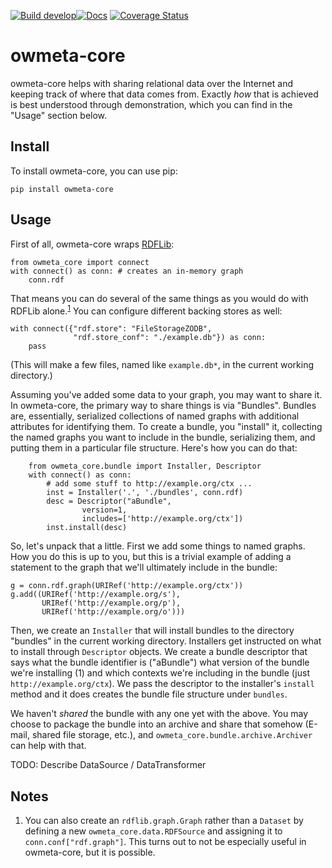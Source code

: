 [![Build develop](https://github.com/openworm/owmeta-core/actions/workflows/scheduled-dev-build.yml/badge.svg)](https://github.com/openworm/owmeta-core/actions/workflows/scheduled-dev-build.yml)[![Docs](https://readthedocs.org/projects/owmeta-core/badge/?version=latest)](https://owmeta-core.readthedocs.io/en/latest)
[![Coverage Status](https://coveralls.io/repos/github/openworm/owmeta-core/badge.svg?branch=develop)](https://coveralls.io/github/openworm/owmeta-core?branch=develop)

owmeta-core
===========
owmeta-core helps with sharing relational data over the Internet and keeping
track of where that data comes from. Exactly *how* that is achieved is best
understood through demonstration, which you can find in the "Usage" section
below.

Install
-------
To install owmeta-core, you can use pip:

    pip install owmeta-core

Usage
-----
First of all, owmeta-core wraps [RDFLib][rdflib]:

    from owmeta_core import connect
    with connect() as conn: # creates an in-memory graph
        conn.rdf

That means you can do several of the same things as you would do with RDFLib
alone.<sup><a href="#note-1">1</a></sup> You can configure different backing stores as well:

    with connect({"rdf.store": "FileStorageZODB",
                  "rdf.store_conf": "./example.db"}) as conn:
        pass

(This will make a few files, named like `example.db*`, in the current working
directory.)

Assuming you've added some data to your graph, you may want to share it. In
owmeta-core, the primary way to share things is via "Bundles". Bundles are,
essentially, serialized collections of named graphs with additional attributes
for identifying them. To create a bundle, you "install" it, collecting the
named graphs you want to include in the bundle, serializing them, and putting
them in a particular file structure. Here's how you can do that:
```
    from owmeta_core.bundle import Installer, Descriptor
    with connect() as conn:
        # add some stuff to http://example.org/ctx ...
        inst = Installer('.', './bundles', conn.rdf)
        desc = Descriptor("aBundle",
                version=1,
                includes=['http://example.org/ctx'])
        inst.install(desc)
```
So, let's unpack that a little. First we add some things to named graphs. How
you do this is up to you, but this is a trivial example of adding a statement
to the graph that we'll ultimately include in the bundle:

    g = conn.rdf.graph(URIRef('http://example.org/ctx'))
    g.add((URIRef('http://example.org/s'),
           URIRef('http://example.org/p'),
           URIRef('http://example.org/o')))

Then, we create an `Installer` that will install bundles to the directory
"bundles" in the current working directory. Installers get instructed on what
to install through `Descriptor` objects. We create a bundle descriptor that
says what the bundle identifier is ("aBundle") what version of the bundle we're
installing (1) and which contexts we're including in the bundle (just
`http://example.org/ctx`). We pass the descriptor to the installer's `install`
method and it does creates the bundle file structure under `bundles`.

We haven't *shared* the bundle with any one yet with the above. You may choose
to package the bundle into an archive and share that somehow (E-mail, shared
file storage, etc.), and `owmeta_core.bundle.archive.Archiver` can help with
that. 
<!--TODO: Describe deploying bundles-->
<!--TODO: Describe the RDF <-> Python object mapping-->
TODO: Describe DataSource / DataTransformer

[rdflib]: https://rdflib.readthedocs.io/en/stable/

Notes
-----
<a id="note-1"></a>
1. You can also create an `rdflib.graph.Graph` rather than a `Dataset` by
   defining a new `owmeta_core.data.RDFSource` and assigning it to
   `conn.conf["rdf.graph"]`. This turns out to not be especially useful in
   owmeta-core, but it is possible.
